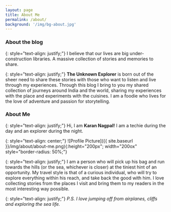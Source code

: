 ```yaml
---
layout: page
title: About Me
permalink: /about/
background: '/img/bg-about.jpg'
---
```


### About the blog

{: style="text-align: justify;"}
I believe that our lives are big under-construction libraries. A massive collection of stories and memories to share.

{: style="text-align: justify;"}
**The Unknown Explorer** is born out of the sheer need to share these stories with those who want to listen and live through my experiences. Through this blog I bring to you my shared collection of journeys around India and the world, sharing my experiences with the place and experiments with the cuisines. I am a foodie who lives for the love of adventure and passion for storytelling.


### About Me

{: style="text-align: justify;"}
Hi, I am **Karan Nagpal!** I am a techie during the day and an explorer during the night.

{: style="text-align: center;"}
![Profile Picture]({{ site.baseurl }}/img/about/about-me.png){:height="200px"; width="200ox" style="border-radius: 50%;"}

{: style="text-align: justify;"}
I am a person who will pick up his bag and run towards the hills (or the sea, whichever is closer) at the tiniest hint of an opportunity. My travel style is that of a curious individual, who will try to explore everything within his reach, and take back the good with him. I love collecting stories from the places I visit and bring them to my readers in the most interesting way possible.

{: style="text-align: justify;"}
*P.S. I love jumping off from airplanes, cliffs and exploring the sea life.*
